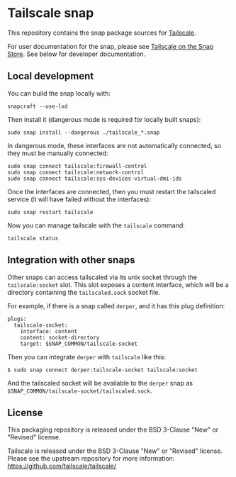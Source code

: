 # Tailscale snap

This repository contains the snap package sources for [Tailscale](https://github.com/tailscale/tailscale).

For user documentation for the snap, please see [Tailscale on the Snap Store](https://snapcraft.io/tailscale).
See below for developer documentation.

## Local development

You can build the snap locally with:

```
snapcraft --use-lxd
```

Then install it (dangerous mode is required for locally built snaps):

```
sudo snap install --dangerous ./tailscale_*.snap
```

In dangerous mode, these interfaces are not automatically connected,
so they must be manually connected:

```
sudo snap connect tailscale:firewall-control
sudo snap connect tailscale:network-control
sudo snap connect tailscale:sys-devices-virtual-dmi-ids
```

Once the interfaces are connected,
then you must restart the tailscaled service
(it will have failed without the interfaces):

```
sudo snap restart tailscale
```

Now you can manage tailscale with the `tailscale` command:

```
tailscale status
```

## Integration with other snaps

Other snaps can access tailscaled via its unix socket through the `tailscale:socket` slot.
This slot exposes a content interface, which will be a directory containing the `tailscaled.sock` socket file.

For example, if there is a snap called `derper`,
and it has this plug definition:

```
plugs:
  tailscale-socket:
    interface: content
    content: socket-directory
    target: $SNAP_COMMON/tailscale-socket
```

Then you can integrate `derper` with `tailscale` like this:

```
$ sudo snap connect derper:tailscale-socket tailscale:socket
```

And the tailscaled socket will be available to the `derper` snap
as `$SNAP_COMMON/tailscale-socket/tailscaled.sock`.

## License

This packaging repository is released under the BSD 3-Clause "New" or "Revised" license.

Tailscale is released under the BSD 3-Clause "New" or "Revised" license.
Please see the upstream repository for more information: https://github.com/tailscale/tailscale/
